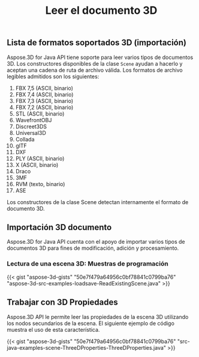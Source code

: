﻿---
title: Leer el documento 3D
type: docs
weight: 30
url: /es/java/read-3d-document/
description: Aspose.3D for Java API tiene soporte para leer varios tipos de documentos 3D.
---
## **Lista de formatos soportados 3D (importación)**
Aspose.3D for Java API tiene soporte para leer varios tipos de documentos 3D. Los constructores disponibles de la clase `Scene` ayudan a hacerlo y aceptan una cadena de ruta de archivo válida. Los formatos de archivo legibles admitidos son los siguientes:

1. FBX 7,5 (ASCII, binario)
1. FBX 7,4 (ASCII, binario)
1. FBX 7,3 (ASCII, binario)
1. FBX 7,2 (ASCII, binario)
1. STL (ASCII, binario)
1. WavefrontOBJ
1. Discreet3DS
1. Universal3D
1. Collada
1. glTF
1. DXF
1. PLY (ASCII, binario)
1. X (ASCII, binario)
1. Draco
1. 3MF
1. RVM (texto, binario)
1. ASE

Los constructores de la clase Scene detectan internamente el formato de documento 3D.
## **Importación 3D documento**
Aspose.3D for Java API cuenta con el apoyo de importar varios tipos de documentos 3D para fines de modificación, adición y procesamiento.
### **Lectura de una escena 3D: Muestras de programación**
{{< gist "aspose-3d-gists" "50e7f479a64956c0bf78841c0799ba76" "aspose-3d-src-examples-loadsave-ReadExistingScene.java" >}}
## **Trabajar con 3D Propiedades**
Aspose.3D API le permite leer las propiedades de la escena 3D utilizando los nodos secundarios de la escena. El siguiente ejemplo de código muestra el uso de esta característica.

{{< gist "aspose-3d-gists" "50e7f479a64956c0bf78841c0799ba76" "src-java-examples-scene-ThreeDProperties-ThreeDProperties.java" >}}


